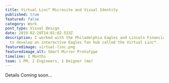 ```yaml
---
title: Virtual Linc™ Microsite and Visual Identity
published: true
featured: false
category: Work
post_type: Visual Design
date: 2019-02-20T14:01:02.533Z
description: I worked with the Philadelphia Eagles and Lincoln Financial Group
  to develop an interactive Eagles fan hub called the Virtual Linc™.
featuredimage: virtual-linc.png
featuredimage_alt: Smart Mirror Prototype
timeline: 2 Months
team: 1 PM, 2 Engineers, 1 Deigner (me)
---
```

Details Coming soon...

